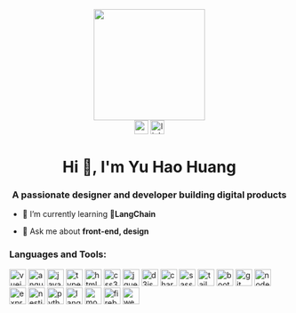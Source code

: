 <div align="center">
  <img height="200" src="https://media-hosting.imagekit.io//ba6fba204b3a4416/Screenshot%202025-03-23%20at%2010.13.24%E2%80%AFam.png?Expires=1837305854&Key-Pair-Id=K2ZIVPTIP2VGHC&Signature=dnLoI0a1kcESzxBJzSbkHlMJRGowsDpGChQCoHNqzkDHjaYe7F0rL5InOKjd4Vw2jiaV0HrXEUo77SlZUPDwA2Y~N4xp5~aUoQtSkhENhWBag9HxIEezGM2rVgRrZBSk2-JE0JdopicE9ww5FooccI8R~~CrY6b7sCIKnpOEY2iHCWKaGVpJGtkCFD9Vm0sQSWoUsXXHS4W~NjuZvEEyuB3Y--J~aAlZPTCKDWd8G94KjxwtigqqUZUUPfv2J~sdMMheggtQNLRccQdzN6FKwBn7Vdr56NrjJMeDLncPv0q0FlvVn-0z~Ho3FvguTz-8glX3I2cr7lPCgFA-SGCp9A__"  />
</div>
<div align="center">
  <img src="https://img.shields.io/static/v1?message=Gmail&logo=gmail&label=&color=D14836&logoColor=white&labelColor=&style=for-the-badge" height="25" alt="gmail logo"  />
  <img src="https://img.shields.io/static/v1?message=LinkedIn&logo=linkedin&label=&color=0077B5&logoColor=white&labelColor=&style=for-the-badge" height="25" alt="linkedin logo"  />
</div>
<h1 align="center">Hi 👋, I'm Yu Hao Huang</h1>
<h3 align="center">A passionate designer and developer building digital products</h3>

- 🌱 I’m currently learning **🦜LangChain**

- 💬 Ask me about **front-end, design**

<p align="left">
</p>

<h3 align="left">Languages and Tools:</h3>
<div align="left">
  <a href="https://vuejs.org/" rel="nofollow"><img src="https://cdn.jsdelivr.net/gh/devicons/devicon/icons/vuejs/vuejs-original.svg" height="30" alt="vuejs logo" /></a>
  <a href="https://angular.io/" rel="nofollow"><img src="https://www.svgrepo.com/show/353396/angular-icon.svg" height="30" alt="angularjs logo" /></a>
  <a href="https://developer.mozilla.org/en-US/docs/Web/JavaScript" rel="nofollow"><img src="https://cdn.jsdelivr.net/gh/devicons/devicon/icons/javascript/javascript-original.svg" height="30" alt="javascript logo" /></a>
  <a href="https://www.typescriptlang.org/" rel="nofollow"><img src="https://cdn.jsdelivr.net/gh/devicons/devicon/icons/typescript/typescript-original.svg" height="30" alt="typescript logo" /></a>
  <a href="https://developer.mozilla.org/en-US/docs/Web/HTML" rel="nofollow"><img src="https://cdn.jsdelivr.net/gh/devicons/devicon/icons/html5/html5-original.svg" height="30" alt="html5 logo" /></a>
  <a href="https://developer.mozilla.org/en-US/docs/Web/CSS" rel="nofollow"><img src="https://cdn.jsdelivr.net/gh/devicons/devicon/icons/css3/css3-original.svg" height="30" alt="css3 logo" /></a>
  <a href="https://jquery.com/" rel="nofollow"><img src="https://cdn.jsdelivr.net/gh/devicons/devicon/icons/jquery/jquery-original.svg" height="30" alt="jquery logo" /></a>
  <a href="https://d3js.org/" rel="nofollow"><img src="https://cdn.jsdelivr.net/gh/devicons/devicon/icons/d3js/d3js-original.svg" height="30" alt="d3js logo" /></a>
  <a href="https://www.chartjs.org/" rel="nofollow"><img src="https://www.chartjs.org/media/logo-title.svg" height="30" alt="chartjs logo" /></a>
  <a href="https://sass-lang.com/" rel="nofollow"><img src="https://cdn.jsdelivr.net/gh/devicons/devicon/icons/sass/sass-original.svg" height="30" alt="sass logo" /></a>
  <a href="https://tailwindcss.com/" rel="nofollow"><img src="https://camo.githubusercontent.com/52643e404ca1a1d90beb0095ebddda4b16b8c30dfcfeb5d42355a2df037c7c8e/68747470733a2f2f7777772e766563746f726c6f676f2e7a6f6e652f6c6f676f732f7461696c77696e646373732f7461696c77696e646373732d69636f6e2e737667" height="30" alt="tailwindcss logo" /></a>
  <a href="https://getbootstrap.com/" rel="nofollow"><img src="https://cdn.jsdelivr.net/gh/devicons/devicon/icons/bootstrap/bootstrap-original.svg" height="30" alt="bootstrap logo" /></a>
  <a href="https://git-scm.com/" rel="nofollow"><img src="https://cdn.jsdelivr.net/gh/devicons/devicon/icons/git/git-original.svg" height="30" alt="git logo" /></a>
  <a href="https://nodejs.org/" rel="nofollow"><img src="https://cdn.jsdelivr.net/gh/devicons/devicon/icons/nodejs/nodejs-original.svg" height="30" alt="nodejs logo" /></a>
  <a href="https://expressjs.com/" rel="nofollow"><img src="https://cdn.jsdelivr.net/gh/devicons/devicon/icons/express/express-original.svg" height="30" alt="express logo" /></a>
  <a href="https://nestjs.com/" rel="nofollow"><img src="https://cdn.jsdelivr.net/gh/devicons/devicon/icons/nestjs/nestjs-original.svg" height="30" alt="nestjs logo" /></a>
  <a href="https://www.python.org/" rel="nofollow"><img src="https://cdn.jsdelivr.net/gh/devicons/devicon/icons/python/python-original.svg" height="30" alt="python logo" /></a>
  <a href="https://www.langchain.com/" rel="nofollow"><img src="https://registry.npmmirror.com/@lobehub/icons-static-png/latest/files/dark/langchain-color.png" height="30" alt="langchain logo" /></a>
  <a href="https://www.mongodb.com/" rel="nofollow"><img src="https://cdn.jsdelivr.net/gh/devicons/devicon/icons/mongodb/mongodb-original.svg" height="30" alt="mongodb logo" /></a>
  <a href="https://firebase.google.com/" rel="nofollow"><img src="https://cdn.jsdelivr.net/gh/devicons/devicon/icons/firebase/firebase-plain.svg" height="30" alt="firebase logo" /></a>
  <a href="https://webpack.js.org/" rel="nofollow"><img src="https://cdn.jsdelivr.net/gh/devicons/devicon/icons/webpack/webpack-original.svg" height="30" alt="webpack logo" /></a>
</div>

